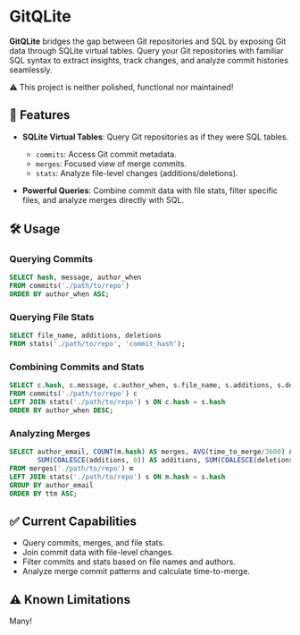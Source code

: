 # GitQLite 

**GitQLite** bridges the gap between Git repositories and SQL by exposing Git data through SQLite virtual tables. Query your Git repositories with familiar SQL syntax to extract insights, track changes, and analyze commit histories seamlessly.

⚠️ This project is neither polished, functional nor maintained!

## 🚀 Features

- **SQLite Virtual Tables**: Query Git repositories as if they were SQL tables.
  - `commits`: Access Git commit metadata.
  - `merges`: Focused view of merge commits.
  - `stats`: Analyze file-level changes (additions/deletions).

- **Powerful Queries**: Combine commit data with file stats, filter specific files, and analyze merges directly with SQL.

## 🛠️ Usage

### Querying Commits

```sql
SELECT hash, message, author_when
FROM commits('./path/to/repo')
ORDER BY author_when ASC;
```

### Querying File Stats

```sql
SELECT file_name, additions, deletions
FROM stats('./path/to/repo', 'commit_hash');
```

### Combining Commits and Stats

```sql
SELECT c.hash, c.message, c.author_when, s.file_name, s.additions, s.deletions
FROM commits('./path/to/repo') c
LEFT JOIN stats('./path/to/repo') s ON c.hash = s.hash
ORDER BY author_when DESC;
```

### Analyzing Merges

```sql
SELECT author_email, COUNT(m.hash) AS merges, AVG(time_to_merge/3600) AS ttm, 
       SUM(COALESCE(additions, 0)) AS additions, SUM(COALESCE(deletions, 0)) AS deletions
FROM merges('./path/to/repo') m
LEFT JOIN stats('./path/to/repo') s ON m.hash = s.hash
GROUP BY author_email
ORDER BY ttm ASC;
```

## ✅ Current Capabilities

- Query commits, merges, and file stats.
- Join commit data with file-level changes.
- Filter commits and stats based on file names and authors.
- Analyze merge commit patterns and calculate time-to-merge.

## ⚠️ Known Limitations

Many!